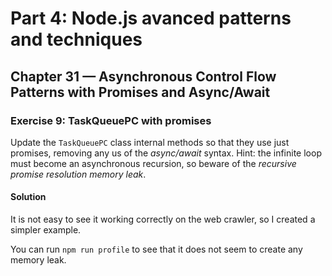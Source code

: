 # Part 4: Node.js avanced patterns and techniques
## Chapter 31 &mdash; Asynchronous Control Flow Patterns with Promises and Async/Await
### Exercise 9: TaskQueuePC with promises
Update the `TaskQueuePC` class internal methods so that they use just promises, removing any us of the *async/await* syntax. Hint: the infinite loop must become an asynchronous recursion, so beware of the *recursive promise resolution memory leak*.


#### Solution
It is not easy to see it working correctly on the web crawler, so I created a simpler example.

You can run `npm run profile` to see that it does not seem to create any memory leak.
